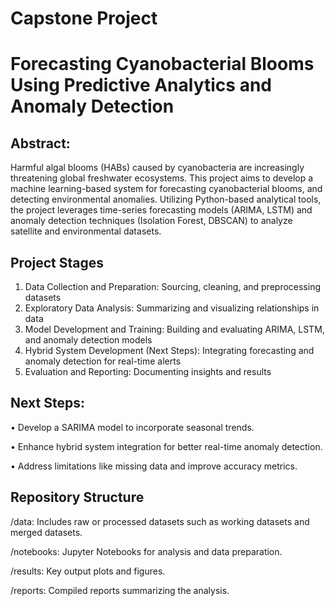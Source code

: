 # Capstone Project

# Forecasting Cyanobacterial Blooms Using Predictive Analytics and Anomaly Detection

## Abstract:

Harmful algal blooms (HABs) caused by cyanobacteria are increasingly threatening global freshwater ecosystems. This project aims to develop a machine learning-based system for forecasting cyanobacterial blooms, and detecting environmental anomalies. Utilizing Python-based analytical tools, the project leverages time-series forecasting models (ARIMA, LSTM) and anomaly detection techniques (Isolation Forest, DBSCAN) to analyze satellite and environmental datasets.

## Project Stages

1.	Data Collection and Preparation:
   Sourcing, cleaning, and preprocessing datasets
2.	Exploratory Data Analysis:
   Summarizing and visualizing relationships in data
3.	Model Development and Training:
   Building and evaluating ARIMA, LSTM, and anomaly detection models
4.	Hybrid System Development (Next Steps):
   Integrating forecasting and anomaly detection for real-time alerts
6.	Evaluation and Reporting:
   Documenting insights and results

## Next Steps:
   •	Develop a SARIMA model to incorporate seasonal trends.
   
   •	Enhance hybrid system integration for better real-time anomaly detection.
   
   •	Address limitations like missing data and improve accuracy metrics.

## Repository Structure
  /data: Includes raw or processed datasets such as working datasets and merged datasets.
  
  /notebooks: Jupyter Notebooks for analysis and data preparation.
  
  /results: Key output plots and figures.
  
  /reports: Compiled reports summarizing the analysis.
